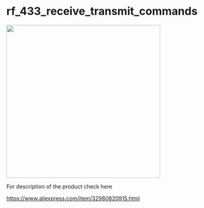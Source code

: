 # rf_433_receive_transmit_commands

<img src="https://user-images.githubusercontent.com/5618092/218067844-99b6c180-4058-4399-8543-2d0adae5711c.png" width="400"  />

For description of the product check here

https://www.aliexpress.com/item/32980820915.html
